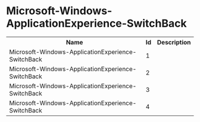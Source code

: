 # Microsoft-Windows-ApplicationExperience-SwitchBack

<table>
<colgroup><col/><col/><col/></colgroup>
<tr><th>Name</th><th>Id</th><th>Description</th></tr>
<tr><td>Microsoft-Windows-ApplicationExperience-SwitchBack</td><td>1</td><td></td></tr>
<tr><td>Microsoft-Windows-ApplicationExperience-SwitchBack</td><td>2</td><td></td></tr>
<tr><td>Microsoft-Windows-ApplicationExperience-SwitchBack</td><td>3</td><td></td></tr>
<tr><td>Microsoft-Windows-ApplicationExperience-SwitchBack</td><td>4</td><td></td></tr>
</table>
